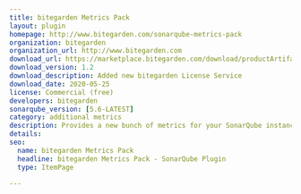 ```yaml
---
title: bitegarden Metrics Pack
layout: plugin
homepage: http://www.bitegarden.com/sonarqube-metrics-pack
organization: bitegarden
organization_url: http://www.bitegarden.com
download_url: https://marketplace.bitegarden.com/download/productArtifact?productName=bitegarden-sonarqube-metrics-plugin&productVersion=1.2&productFileExt=jar&customerEmail=sonarplugins@gmail.com&customerName=sonarqube&customerSurnames=marketplace&customerCompany=bitegarden
download_version: 1.2
download_description: Added new bitegarden License Service
download_date: 2020-05-25
license: Commercial (free)
developers: bitegarden
sonarqube_version: [5.6-LATEST]
category: additional metrics
description: Provides a new bunch of metrics for your SonarQube instance
details: 
seo:
  name: bitegarden Metrics Pack
  headline: bitegarden Metrics Pack - SonarQube Plugin
  type: ItemPage

---
```

